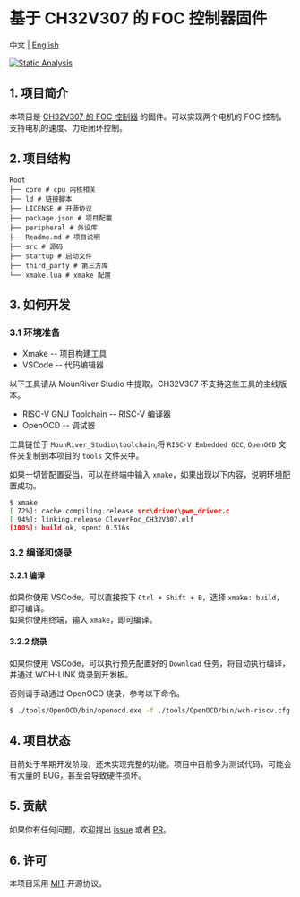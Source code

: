 # 基于 CH32V307 的 FOC 控制器固件

中文 | [English](./Readme.en_US.md)   


[![Static Analysis](https://github.com/CleverFoc/CleverFoc-CH32V307/actions/workflows/cppcheck.yml/badge.svg)](https://github.com/CleverFoc/CleverFoc-CH32V307/actions/workflows/cppcheck.yml)

## 1. 项目简介

本项目是 [CH32V307 的 FOC 控制器](https://github.com/LIUYIXIEYANG/CH32V307-Dual-brushless-motor-drive) 的固件。可以实现两个电机的 FOC 控制，支持电机的速度、力矩闭环控制。

## 2. 项目结构

```
Root
├── core # cpu 内核相关
├── ld # 链接脚本
├── LICENSE # 开源协议
├── package.json # 项目配置
├── peripheral # 外设库
├── Readme.md # 项目说明
├── src # 源码
├── startup # 启动文件
├── third_party # 第三方库
└── xmake.lua # xmake 配置
```

## 3. 如何开发

### 3.1 环境准备

- Xmake -- 项目构建工具
- VSCode -- 代码编辑器

以下工具请从 MounRiver Studio 中提取，CH32V307 不支持这些工具的主线版本。

- RISC-V GNU Toolchain -- RISC-V 编译器
- OpenOCD -- 调试器

工具链位于 `MounRiver_Studio\toolchain`,将 `RISC-V Embedded GCC`, `OpenOCD` 文件夹复制到本项目的 `tools` 文件夹中。

如果一切皆配置妥当，可以在终端中输入 `xmake`，如果出现以下内容，说明环境配置成功。

```bash
$ xmake
[ 72%]: cache compiling.release src\driver\pwm_driver.c
[ 94%]: linking.release CleverFoc_CH32V307.elf
[100%]: build ok, spent 0.516s
```

### 3.2 编译和烧录

#### 3.2.1 编译

如果你使用 VSCode，可以直接按下 `Ctrl + Shift + B`，选择 `xmake: build`，即可编译。    
如果你使用终端，输入 `xmake`，即可编译。

#### 3.2.2 烧录

如果你使用 VSCode，可以执行预先配置好的 `Download` 任务，将自动执行编译，并通过 WCH-LINK 烧录到开发板。

否则请手动通过 OpenOCD 烧录，参考以下命令。

```bash
$ ./tools/OpenOCD/bin/openocd.exe -f ./tools/OpenOCD/bin/wch-riscv.cfg -c init -c halt -c 'flash write_image erase ./build/cross/riscv/release/CleverFoc_CH32V307.hex' -c reset -c shutdown
```

## 4. 项目状态

目前处于早期开发阶段，还未实现完整的功能。项目中目前多为测试代码，可能会有大量的 BUG，甚至会导致硬件损坏。

## 5. 贡献

如果你有任何问题，欢迎提出 [issue](https://github.com/CleverFoc/CleverFoc-CH32V307/issues) 或者 [PR](https://github.com/CleverFoc/CleverFoc-CH32V307/pulls)。

## 6. 许可

本项目采用 [MIT](https://opensource.org/license/mit/) 开源协议。    

